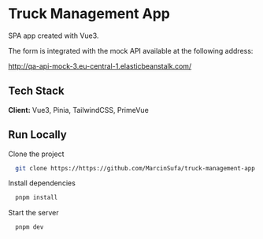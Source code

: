 
# Truck Management App

SPA app created with Vue3.

The form is integrated with the mock API available at the following address:

http://qa-api-mock-3.eu-central-1.elasticbeanstalk.com/





## Tech Stack

**Client:** Vue3, Pinia, TailwindCSS, PrimeVue


## Run Locally

Clone the project

```bash
  git clone https://https://github.com/MarcinSufa/truck-management-app.git
```

Install dependencies

```bash
  pnpm install
```

Start the server

```bash
  pnpm dev
```

